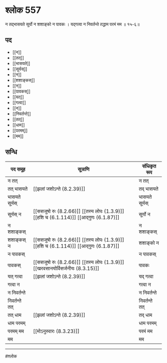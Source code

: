 # श्लोक 557

न तद्भासयते सूर्यो न शशाङ्को न पावकः ।
यद्गत्वा न निवर्तन्ते तद्धाम परमं मम ॥ १५-६॥


## पद 

- [[न]]
- [[तत्]]
- [[भासयते]]
- [[सूर्यस्]]
- [[न]]
- [[शशाङ्कस्]]
- [[न]]
- [[पावकस्]]
- [[यत्]]
- [[गत्वा]]
- [[न]]
- [[निवर्तन्ते]]
- [[तत्]]
- [[धाम]]
- [[परमम्]]
- [[मम]]

## सन्धि

| पद समूह | सूत्राणि | संधिकृत रूप |
| ----- | ----- | ----- |
| न तत् |  | न तत् |
| तत् भासयते |  [[झलां जशोऽन्ते (8.2.39)]] | तद् भासयते |
| भासयते सूर्यस् |  | भासयते सूर्यस् |
| सूर्यस् न |  [[ससजुषो रुः (8.2.66)]] [[तस्य लोपः (1.3.9)]] [[हशि च (6.1.114)]] [[आद्गुणः (6.1.87)]] | सूर्यो न |
| न शशाङ्कस् |  | न शशाङ्कस् |
| शशाङ्कस् न |  [[ससजुषो रुः (8.2.66)]] [[तस्य लोपः (1.3.9)]] [[हशि च (6.1.114)]] [[आद्गुणः (6.1.87)]] | शशाङ्को न |
| न पावकस् |  | न पावकस् |
| पावकस् |  [[ससजुषो रुः (8.2.66)]] [[तस्य लोपः (1.3.9)]] [[खरवसानयोर्विसर्जनीयः (8.3.15)]] | पावकः |
| यत् गत्वा |  [[झलां जशोऽन्ते (8.2.39)]] | यद् गत्वा |
| गत्वा न |  | गत्वा न |
| न निवर्तन्ते |  | न निवर्तन्ते |
| निवर्तन्ते तत् |  | निवर्तन्ते तत् |
| तत् धाम |  [[झलां जशोऽन्ते (8.2.39)]] | तद् धाम |
| धाम परमम् |  | धाम परमम् |
| परमम् मम |  [[मोऽनुस्वारः (8.3.23)]] | परमं मम |
| मम |  | मम |


---

#श्लोक